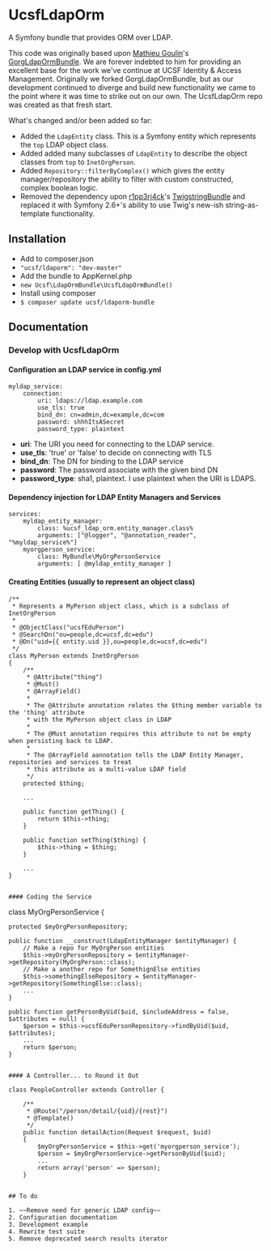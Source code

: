 # UcsfLdapOrm

A Symfony bundle that provides ORM over LDAP.

This code was originally based upon <a href="https://github.com/matgou">Mathieu Goulin</a>'s <a href="https://github.com/matgou/GorgLdapOrmBundle">GorgLdapOrmBundle</a>. We are forever indebted to him for providing an excellent base for the work we've continue at UCSF Identity & Access Management. Originally we forked GorgLdapOrmBundle, but as our development continued to diverge and build new functionality we came to the point where it was time to strike out on our own. The UcsfLdapOrm repo was created as that fresh start.

What's changed and/or been added so far:

* Added the <code>LdapEntity</code> class. This is a Symfony entity which represents the <code>top</code> LDAP object class.
* Added added many subclasses of <code>LdapEntity</code> to describe the object classes from <code>top</code> to  <code>InetOrgPerson</code>.
* Added <code>Repository::filterByComplex()</code> which gives the entity manager/repository the ability to filter with custom constructed, complex boolean logic.
* Removed the dependency upon <a href="https://github.com/r1pp3rj4ck">r1pp3rj4ck</a>'s <a href="https://github.com/r1pp3rj4ck/TwigstringBundle">TwigstringBundle</a> and replaced it with Symfony 2.6+'s ability to use Twig's new-ish string-as-template functionality.

## Installation

* Add to composer.json
 * <code>"ucsf/ldaporm": "dev-master"</code>
* Add the bundle to AppKernel.php
 * <code>new Ucsf\LdapOrmBundle\UcsfLdapOrmBundle()</code>
* Install using composer
 * <code>$ composer update ucsf/ldaporm-bundle</code>

## Documentation

### Develop with UcsfLdapOrm

#### Configuration an LDAP service in config.yml

```
myldap_service:
    connection:
        uri: ldaps://ldap.example.com
        use_tls: true
        bind_dn: cn=admin,dc=example,dc=com
        password: shhhItsASecret
        password_type: plaintext
```

* __uri__: The URI you need for connecting to the LDAP service.
* __use_tls__: 'true' or 'false' to decide on connecting with TLS
* __bind_dn__: The DN for binding to the LDAP service
* __password__: The password associate with the given bind DN
* __password_type__: sha1, plaintext. I use plaintext when the URI is LDAPS.

#### Dependency injection for LDAP Entity Managers and Services

```
services:
    myldap_entity_manager:
        class: %ucsf_ldap_orm.entity_manager.class%
        arguments: ["@logger", "@annotation_reader", "%myldap_service%"]
    myorgperson_service:
        class: MyBundle\MyOrgPersonService
        arguments: [ @myldap_entity_manager ]
```

#### Creating Entities (usually to represent an object class)

```
/**
 * Represents a MyPerson object class, which is a subclass of InetOrgPerson
 * 
 * @ObjectClass("ucsfEduPerson")
 * @SearchDn("ou=people,dc=ucsf,dc=edu")
 * @Dn("uid={{ entity.uid }},ou=people,dc=ucsf,dc=edu")
 */
class MyPerson extends InetOrgPerson
{
    /**
     * @Attribute("thing")
     * @Must()
     * @ArrayField()
     * 
     * The @Attribute annotation relates the $thing member variable to the 'thing' attribute
     * with the MyPerson object class in LDAP
     *
     * The @Must annotation requires this attribute to not be empty when persisting back to LDAP.
     * 
     * The @ArrayField aannotation tells the LDAP Entity Manager, repositories and services to treat
     * this attribute as a multi-value LDAP field
     */
    protected $thing;
    
    ...
    
    public function getThing() {
        return $this->thing;
    }
    
    public function setThing($thing) {
        $this->thing = $thing;
    }
    
    ...
}


#### Coding the Service

```
class MyOrgPersonService {

    protected $myOrgPersonRepository;

    public function __construct(LdapEntityManager $entityManager) {
        // Make a repo for MyOrgPerson entities
        $this->myOrgPersonRepository = $entityManager->getRepository(MyOrgPerson::class);
        // Make a another repo for SomethignElse entities
        $this->somethingElseRepository = $entityManager->getRepository(SomethingElse::class);
        ...
    }
            
    public function getPersonByUid($uid, $includeAddress = false, $attributes = null) {
        $person = $this->ucsfEduPersonRepository->findByUid($uid, $attributes);
        ...
        return $person;
    }
        
```

#### A Controller... to Round it Out

````
    class PeopleController extends Controller {

        /**
         * @Route("/person/detail/{uid}/{rest}")
         * @Template()
         */
        public function detailAction(Request $request, $uid)
        {
            $myOrgPersonService = $this->get('myorgperson_service');
            $person = $myOrgPersonService->getPersonByUid($uid);
            ...
            return array('person' => $person);
        }
````

## To do

1. ~~Remove need for generic LDAP config~~
2. Configuration documentation
3. Development example
4. Rewrite test suite
5. Remove deprecated search results iterator
